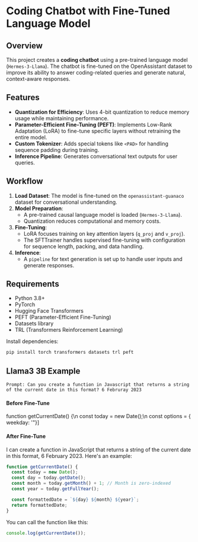 # Coding Chatbot with Fine-Tuned Language Model

## Overview
This project creates a **coding chatbot** using a pre-trained language model (`Hermes-3-Llama`). The chatbot is fine-tuned on the OpenAssistant dataset to improve its ability to answer coding-related queries and generate natural, context-aware responses.

## Features
- **Quantization for Efficiency**: Uses 4-bit quantization to reduce memory usage while maintaining performance.
- **Parameter-Efficient Fine-Tuning (PEFT)**: Implements Low-Rank Adaptation (LoRA) to fine-tune specific layers without retraining the entire model.
- **Custom Tokenizer**: Adds special tokens like `<PAD>` for handling sequence padding during training.
- **Inference Pipeline**: Generates conversational text outputs for user queries.

## Workflow
1. **Load Dataset**: The model is fine-tuned on the `openassistant-guanaco` dataset for conversational understanding.
2. **Model Preparation**:
   - A pre-trained causal language model is loaded (`Hermes-3-Llama`).
   - Quantization reduces computational and memory costs.
3. **Fine-Tuning**:
   - LoRA focuses training on key attention layers (`q_proj` and `v_proj`).
   - The SFTTrainer handles supervised fine-tuning with configuration for sequence length, packing, and data handling.
4. **Inference**:
   - A `pipeline` for text generation is set up to handle user inputs and generate responses.

## Requirements
- Python 3.8+
- PyTorch
- Hugging Face Transformers
- PEFT (Parameter-Efficient Fine-Tuning)
- Datasets library
- TRL (Transformers Reinforcement Learning)

Install dependencies:
```bash
pip install torch transformers datasets trl peft
```

## Llama3 3B Example

```
Prompt: Can you create a function in Javascript that returns a string of the current date in this format? 6 Februray 2023
```

#### Before Fine-Tune

function getCurrentDate() {\n    const today = new Date();\n    const options = { weekday: '"}]

#### After Fine-Tune
I can create a function in JavaScript that returns a string of the current date in this format, 6 February 2023. Here's an example:

```javascript
function getCurrentDate() {
  const today = new Date();
  const day = today.getDate();
  const month = today.getMonth() + 1; // Month is zero-indexed
  const year = today.getFullYear();

  const formattedDate = `${day} ${month} ${year}`;
  return formattedDate;
}
```

You can call the function like this:

```javascript
console.log(getCurrentDate());
```
